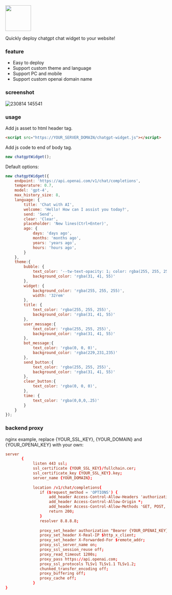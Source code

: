 <img src="https://github.com/hisune/chatgpt-widget/assets/7941669/2bae7c83-723d-4bb1-ac6b-801296db72ee" height="80" width="auto"/>

Quickly deploy chatgpt chat widget to your website!

### feature
- Easy to deploy
- Support custom theme and language
- Support PC and mobile
- Support custom openai domain name

### screenshot
![230814 145541](https://github.com/hisune/chatgpt-widget/assets/7941669/c493645b-51df-47e3-a176-12da29b34314)

### usage
Add js asset to html header tag.
```html
<script src="https://YOUR_SERVER_DOMAIN/chatgpt-widget.js"></script>
```
Add js code to end of body tag.
```js
new chatgptWidget();
```
Default options:
```js
new chatgptWidget({
    endpoint: 'https://api.openai.com/v1/chat/completions',
    temperature: 0.7,
    model: 'gpt-4',
    max_history_size: 8,
    language: {
        title: 'Chat with AI',
        welcome: 'Hello! How can I assist you today?',
        send: 'Send',
        clear: 'Clear',
        placeholder: 'New lines(Ctrl+Enter)',
        ago: {
            days: 'days ago',
            months: 'months ago',
            years: 'years ago',
            hours: 'hours ago',
        }
    },
    theme:{
        bubble: {
            text_color: '--tw-text-opacity: 1; color: rgba(255, 255, 255, var(--tw-text-opacity))',
            background_color: 'rgba(31, 41, 55)'
        },
        widget: {
            background_color: 'rgba(255, 255, 255)',
            width: '32rem'
        },
        title: {
            text_color: 'rgba(255, 255, 255)',
            background_color: 'rgba(31, 41, 55)'
        },
        user_message:{
            text_color: 'rgba(255, 255, 255)',
            background_color: 'rgba(31, 41, 55)'
        },
        bot_message:{
            text_color: 'rgba(0, 0, 0)',
            background_color: 'rgba(229,231,235)'
        },
        send_button:{
            text_color: 'rgba(255, 255, 255)',
            background_color: 'rgba(31, 41, 55)'
        },
        clear_button:{
            text_color: 'rgba(0, 0, 0)',
        },
        time: {
            text_color: 'rgba(0,0,0,.25)'
        }
    }
});
```
### backend proxy
nginx example, replace {YOUR_SSL_KEY}, {YOUR_DOMAIN} and {YOUR_OPENAI_KEY} with your own:
```conf
server
       {
            listen 443 ssl;
            ssl_certificate {YOUR_SSL_KEY}/fullchain.cer;
            ssl_certificate_key {YOUR_SSL_KEY}.key;
            server_name {YOUR_DOMAIN};
            
            location /v1/chat/completions{
               if ($request_method = 'OPTIONS') {
            	   add_header Access-Control-Allow-Headers 'authorization,content-type';
            	   add_header Access-Control-Allow-Origin *;
            	   add_header Access-Control-Allow-Methods 'GET, POST, OPTIONS';
            	   return 200;
               }
               resolver 8.8.8.8;
            
               proxy_set_header authorization "Bearer {YOUR_OPENAI_KEY}";
               proxy_set_header X-Real-IP $http_x_client;
               proxy_set_header X-Forwarded-For $remote_addr;
               proxy_ssl_server_name on;
               proxy_ssl_session_reuse off;
               proxy_read_timeout 1200s;
               proxy_pass https://api.openai.com;
               proxy_ssl_protocols TLSv1 TLSv1.1 TLSv1.2;
               chunked_transfer_encoding off;
               proxy_buffering off;
               proxy_cache off;
            }
}
```
